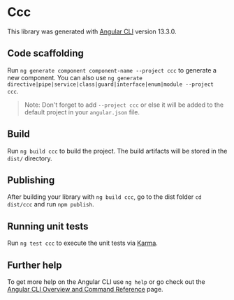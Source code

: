 # Ccc

This library was generated with [Angular CLI](https://github.com/angular/angular-cli) version 13.3.0.

## Code scaffolding

Run `ng generate component component-name --project ccc` to generate a new component. You can also use `ng generate directive|pipe|service|class|guard|interface|enum|module --project ccc`.
> Note: Don't forget to add `--project ccc` or else it will be added to the default project in your `angular.json` file. 

## Build

Run `ng build ccc` to build the project. The build artifacts will be stored in the `dist/` directory.

## Publishing

After building your library with `ng build ccc`, go to the dist folder `cd dist/ccc` and run `npm publish`.

## Running unit tests

Run `ng test ccc` to execute the unit tests via [Karma](https://karma-runner.github.io).

## Further help

To get more help on the Angular CLI use `ng help` or go check out the [Angular CLI Overview and Command Reference](https://angular.io/cli) page.
